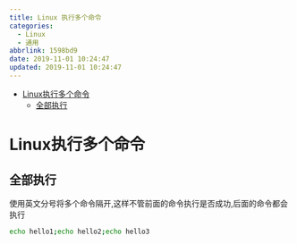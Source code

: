 ```yaml
---
title: Linux 执行多个命令
categories:
  - Linux
  - 通用
abbrlink: 1598bd9
date: 2019-11-01 10:24:47
updated: 2019-11-01 10:24:47
---
```

- [Linux执行多个命令](/blog/html/null/#Linux执行多个命令)
    - [全部执行](/blog/html/null/#全部执行)

<!--more-->
<script src="https://cdn.bootcss.com/jquery/3.4.0/jquery.slim.min.js"></script>
<script>$(document).ready(function () {$(".post-body > ul:nth-child(1)").hide();});</script>

<!--end-->
# Linux执行多个命令 #
## 全部执行 ##
使用英文分号将多个命令隔开,这样不管前面的命令执行是否成功,后面的命令都会执行
```bash
echo hello1;echo hello2;echo hello3
```
